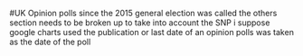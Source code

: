 #UK Opinion polls since the 2015 general election was called
the others section needs to be broken up to take into account the SNP i suppose
google charts used 
the publication or last date of an opinion polls was taken as the date of the poll
